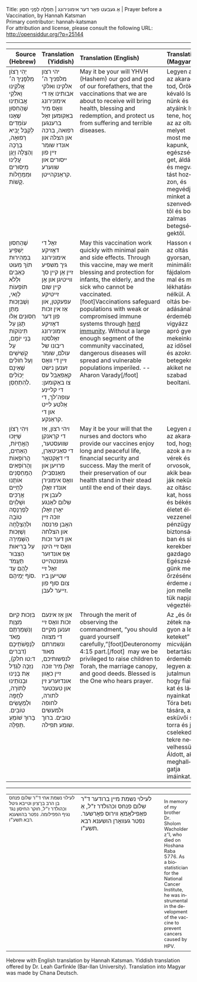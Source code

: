 <html>
<head></head>
<body>
Title: אַ געבעט פאַר דער אימונירונג | תְּפִלָּה לִפְנֵי חִסּוּן | Prayer before a Vaccination, by Hannah Katsman<br />
Primary contributor: hannah-katsman<br />
For attribution and license, please consult the following URL: <a href="http://opensiddur.org/?p=25144">http://opensiddur.org/?p=25144</a>
<p />
<hr />

<table style="width: 100%;margin-left: auto;margin-right: auto;" class="draggable">
<thead><tr><th id="x" style="text-align: right;">Source (Hebrew)</th><th style="text-align: right;">Translation (Yiddish)</th><th style="text-align: left;">Translation (English)</th><th style="text-align: left;">Translation (Magyar)</th></tr></thead>
<tbody>
<tr><td style="vertical-align:top;" width="46%">
<div class="liturgy"><span lang="he">
יְהִי רָצוֹן מִלְּפָנֶיךָ
ה׳ אֱלֹקֵינוּ וֵאלֹקֵי אֲבוֹתֵינוּ
שֶׁהַחִסּוּן שֶׁאָנוּ עוֹמְדִים לְקַבֵּל
יָבִיא רְפוּאָה, בְּרָכָה וְהַצָּלָה
וְיָגֵן עֲלֵינוּ מִיִּסּוּרִים וּמִמַּחֲלוֹת קָשׁוֹת.
</span></div></td>

<td style="vertical-align:top;" width="53%">
<div class="yiddish"><span lang="yi">
יהי רצון מלפניך
ה׳ אלקינו ואלקי אבותינו
אַז די אימונירונג וואָס מיר באַקומען
זאָל ברענגען רפואה, ברכה און הצלה
און אונדז שומר זיין פון ייסורים און שווערע קראַנקהייטן.
</span></div></td>

<td style="vertical-align:top;" width="53%">
<div class="english">
May it be your will 
YHVH (Hashem) our god and god of our forefathers, 
that the vaccinations that we are about to receive 
will bring health, blessing and redemption, 
and protect us from suffering and terrible diseases.
</div></td>

<td style="vertical-align:top;" width="53%">
<div class="magyar"><span lang="hu">
Legyen az az akaratod, Örökkévaló Istenünk és atyáink Istene, hogy az az oltás, melyet most megkapunk, egészséget, áldást és megváltást hozzon, és megvédjen minket a szenvedéstől és borzalmas betegségektől.
</span></div>
</td></tr>


<tr><td style="vertical-align:top;" width="46%">
<div class="liturgy"><span lang="he">
שֶׁהַחִסּוּן יַשְׁפִּיעַ בִּמְהִירוּת
תּוֹךְ מִעוּט כְּאֵבִים וּלְלֹא תּוֹפְעוֹת לְוַאי,
וְשֶׁבִּזְכוּת מַתַּן חִסּוּנִים אֵלּוּ
תָּגֵן עַל תִּינוֹקוֹת בְּנֵי יוֹמָם, 
עַל קְשִׁישִׁים וְעַל חוֹלִים
שֶׁאֵינָם יְכוֹלִים לְהִתְחַסֵּן.
</span></div></td>

<td style="vertical-align:top;" width="53%">
<div class="yiddish"><span lang="yi">
זאָל די דאָזיקע אימונירונג גיך משפיע זיין
אָן קיין סך ווייטיגן און אָן קיין שום זייטיקע עפעקטן,
און אַז אין זכות פון דער דאָזיקע אימונירונג
זאָלסטו ריבונו של עולם, שומר זיין די וואָס זענען נישט קאַפאַבל עס צו באַקומען:
די קליינע עופה'לך, 
די אַלטע לייט און די קראַנקע.
</span></div></td>

<td style="vertical-align:top;" width="53%">
<div class="english">
May this vaccination work quickly 
with minimal pain and side effects. 
Through this vaccine, may we merit blessing 
and protection for infants, 
the elderly, and the sick 
who cannot be vaccinated.[foot]Vaccinations safeguard populations with weak or compromised immune systems through <a href="https://en.wikipedia.org/wiki/Herd_immunity">herd immunity</a>. Without a large enough segment of the community vaccinated, dangerous diseases will spread and vulnerable populations imperiled. --Aharon Varady[/foot]
</div></td>

<td style="vertical-align:top;" width="53%">
<div class="magyar"><span lang="hu">
Hasson ez az oltás gyorsan, minimális fájdalommal és mellékhatások nélkül. Az oltás beadásának érdemében vigyázz apró gyermekeinkre, az idősekre és azokra a betegekre, akiket nem szabad beoltani.
</span></div>
</td></tr>


<tr><td style="vertical-align:top;" width="46%">
<div class="liturgy"><span lang="he">
וִיהִי רָצוֹן 
שֶׁיִּזְכּוּ הָאֲחָיוֹת, הָאַחִים, הָרוֹפְאוֹת וְהָרוֹפְאִים
הַמְּחַסְּנִים אוֹתָנוּ
לְחַיִּים אֲרֻכִּים וּשְׁלֵוִים
לְפַרְנָסָה טוֹבָה וּלְהַצְלָחָה
וְשֶׁזְּכוּת הַשְּׁמִירָה עַל בְּרִיאוּת הַצִּבּוּר
תַּעֲמֹד לָהֶם עַד סוֹף יְמֵיהֶם.
</span></div></td>

<td style="vertical-align:top;" width="53%">
<div class="yiddish"><span lang="yi">
ויהי רצון,
אַז די קרַאנקן שוועסטער, די סאַניטאַרן, די דאָקטאָר פרויען און מאַנסבילן
וואָס אימונירן אונדז
זאָלן לעבן אין שלום לאַנגע יאָרן
זאָלן זוכה זיין האָבן פרנסה און הצלחה
און דער זכות וואָס זיי היטן  אָפ אונדזער געזונטהייט
זאָל זיי שטייען ביז צום סוף פון זייער לעבן. 
</span></div></td>

<td style="vertical-align:top;" width="53%">
<div class="english">
May it be your will
that the nurses and doctors 
who provide our vaccines 
enjoy long and peaceful life, 
financial security and success. 
May the merit of their preservation of our health 
stand in their stead until the end of their days.
</div></td>

<td style="vertical-align:top;" width="53%">
<div class="magyar"><span lang="hu">
Legyen az az akaratod, hogy azok a nővérek és orvosok, akik beadják nekünk az oltásokat, hosszú és békés életet élvezzenek pénzügyi biztonságban és sikerekben gazdagon. Egészségünk megőrzésének érdeme álljon mellettük napjaik végeztéig.
</span></div>
</td></tr>


<tr><td style="vertical-align:top;" width="46%">
<div class="liturgy"><span lang="he">
בִּזְכוּת קִיּוּם מִצְוַת 
וְנִשְׁמַרְתֶּם מְאֹד לְנַפְשֹׁתֵיכֶם <span class="citation">(דברים ד:טו חלק)</span>, 
נִזְכֶּה לְגַדֵּל אֶת בָּנֵינוּ וּבְנוֹתֵינוּ 
לְתוֹרָה, לְחֻפָּה וּלְמַעֲשִׂים טוֹבִים.
בָּרוּךְ שׁוֹמֵעַ תְּפִלָּה.
</span></div></td>

<td style="vertical-align:top;" width="53%">
<div class="yiddish"><span lang="yi">
און אַז אינעם זכות וואָס זיי זענען מקיים די מצווה 
ונשמרתם מאוד לנפשותיכם, 
זאָלן מיר זוכה זיין כאָוון אונדזערע זין און טעכטער 
לתורה, לחופה ולמעשים טובים.
ברוך שומע תפילה.
</span></div></td>

<td style="vertical-align:top;" width="53%">
<div class="english">
Through the merit of observing the commandment, 
“you should guard yourself carefully,”[foot]Deuteronomy 4:15 part.[/foot]&nbsp;
may we be privileged to raise children 
to Torah, the marriage canopy, and good deeds. 
Blessed is the One who hears prayer.
</div></td>

<td style="vertical-align:top;" width="53%">
<div class="magyar"><span lang="hu">
Az „és őrizzétek nagyon a lelketeket” micvájának betartása érdemében legyen az a jutalmunk, hogy fiainkat és lányainkat a Tóra betartására, az esküvői sátorra és jócselekedetekre nevelhessük. Áldott, aki meghallgatja imáinkat.</span></div>
</td></tr>
</tbody></table>

<hr />

<table style="width: 100%;margin-left: auto;margin-right: auto;">
<tr><td style="vertical-align:top;" width="46%">
<div class="commentary"><span lang="he" style="font-size: 0.8em;">
לעילוי נשמת אחי ד״ר שלום פנחס בן הרב בן־ציון וטייבא גיטל וכהולדר ז״ל, חוקר החיסון נגד נגיף הפפילומה. נפטר בהושענא רבא תשע״ו. 
</span></div></td>

<td style="vertical-align:top;" width="53%">
<div class="yiddish"><span lang="yi">
לעילוי נשמת מיין ברודער ד"ר שלום פנחס וכהולדר ז"ל, אַ פאַפילאָמאַ ווירוס פאָרשער. נפטר געוואָרן הושענא רבא תשע"ו.
</span></div></td>

<td style="vertical-align:top;" width="53%">
<div class="english" style="margin-top: 10px;">
<span lang="en" style="font-size: 0.8em;">In memory of my brother Dr. Sholom Wacholder z"l, who died on Hoshana Raba 5776. As a biostatistician for the National Cancer Institute, he was instrumental in the development of the vaccine to prevent cancers caused by HPV.</span>  
</div></td></tr>
</tbody></table>

Hebrew with English translation by Hannah Katsman. Yiddish translation offered by Dr. Leah Garfinkle (Bar-Ilan University). Translation into Magyar was made by Chana Deutsch.
</body>
</html>